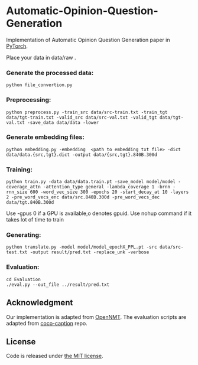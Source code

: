 # Automatic-Opinion-Question-Generation

Implementation of Automatic Opinion Question Generation paper in [PyTorch](https://github.com/pytorch/pytorch).

Place your data in data/raw .

### Generate the processed data:
```
python file_convertion.py
```

### Preprocessing:
```
python preprocess.py -train_src data/src-train.txt -train_tgt data/tgt-train.txt -valid_src data/src-val.txt -valid_tgt data/tgt-val.txt -save_data data/data -lower
```

### Generate embedding files:
```
python embedding.py -embedding  <path to embedding txt file> -dict data/data.{src,tgt}.dict -output data/{src,tgt}.840B.300d
```

### Training:
```
python train.py -data data/data.train.pt -save_model model/model -coverage_attn -attention_type general -lambda_coverage 1 -brnn -rnn_size 600 -word_vec_size 300 -epochs 20 -start_decay_at 10 -layers 2 -pre_word_vecs_enc data/src.840B.300d -pre_word_vecs_dec data/tgt.840B.300d
```
Use -gpus 0 if a GPU is available,o denotes gpuid.
Use nohup command if it takes lot of time to train

### Generating:
```
python translate.py -model model/model_epochX_PPL.pt -src data/src-test.txt -output result/pred.txt -replace_unk -verbose
```

### Evaluation: 
```
cd Evaluation
./eval.py --out_file ../result/pred.txt 
```

## Acknowledgment

Our implementation is adapted from [OpenNMT](http://opennmt.net). The evaluation scripts are adapted from [coco-caption](https://github.com/tylin/coco-caption) repo.

## License

Code is released under [the MIT license](http://opensource.org/licenses/MIT).
